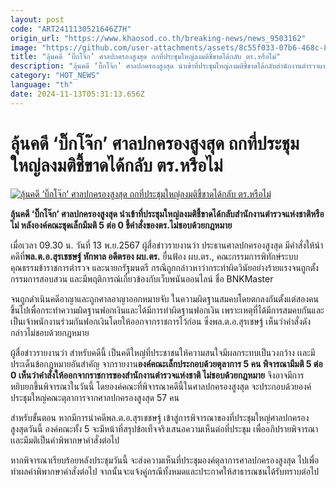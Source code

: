 ```yaml
---
layout: post
code: "ART2411130521646Z7H"
origin_url: "https://www.khaosod.co.th/breaking-news/news_9503162"
image: "https://github.com/user-attachments/assets/8c55f033-07b6-468c-82d2-936ed8af71d2"
title: "ลุ้นคดี ‘บิ๊กโจ๊ก’ ศาลปกครองสูงสุด ถกที่ประชุมใหญ่ลงมติชี้ขาดได้กลับ ตร.หรือไม่"
description: "ลุ้นคดี ‘บิ๊กโจ๊ก’ ศาลปกครองสูงสุด นำเข้าที่ประชุมใหญ่ลงมติชี้ขาดได้กลับสำนักงานตำรวจแห่งชาติหรือไม่ หลังองค์คณะชุดเล็กมีมติ 5 ต่อ 0 ชี้คำสั่งของตร.ไม่ชอบด้วยกฎหมาย"
category: "HOT_NEWS"
language: "th"
date: 2024-11-13T05:31:13.656Z
---
```


# ลุ้นคดี ‘บิ๊กโจ๊ก’ ศาลปกครองสูงสุด ถกที่ประชุมใหญ่ลงมติชี้ขาดได้กลับ ตร.หรือไม่

[![ลุ้นคดี ‘บิ๊กโจ๊ก’ ศาลปกครองสูงสุด ถกที่ประชุมใหญ่ลงมติชี้ขาดได้กลับ ตร.หรือไม่](https://www.khaosod.co.th/wpapp/uploads/2024/11/joke.jpg "ลุ้นคดี ‘บิ๊กโจ๊ก’ ศาลปกครองสูงสุด ถกที่ประชุมใหญ่ลงมติชี้ขาดได้กลับ ตร.หรือไม่")](https://www.khaosod.co.th/wpapp/uploads/2024/11/joke.jpg)

**ลุ้นคดี ‘บิ๊กโจ๊ก’ ศาลปกครองสูงสุด นำเข้าที่ประชุมใหญ่ลงมติชี้ขาดได้กลับสำนักงานตำรวจแห่งชาติหรือไม่ หลังองค์คณะชุดเล็กมีมติ 5 ต่อ 0 ชี้คำสั่งของตร.ไม่ชอบด้วยกฎหมาย**

เมื่อเวลา 09.30 น. วันที่ 13 พ.ย.2567 ผู้สื่อข่าวรายงานว่า ประธานศาลปกครองสูงสุด มีคำสั่งให้นำคดีที่**พล.ต.อ.สุรเชชษฐ์ หักพาล อดีตรอง ผบ.ตร.** ยื่นฟ้อง ผบ.ตร., คณะกรรมการพิทักษ์ระบบคุณธรรมข้าราชการตำรวจ และนายกรัฐมนตรี กรณีถูกกล่าวหาว่ากระทำผิดวินัยอย่างร้ายแรงจนถูกตั้งกรรมการสอบสวน และมีพฤติการณ์เกี่ยวข้องกับเว็บพนันออนไลน์ ชื่อ BNKMaster

จนถูกดำเนินคดีอาญาและถูกศาลอาญาออกหมายจับ ในความผิดฐานสมคบโดยตกลงกันตั้งแต่สองคนขึ้นไปเพื่อกระทำความผิดฐานฟอกเงินและได้มีการทำผิดฐานฟอกเงิน เพราะเหตุที่ได้มีการสมคบกันและเป็นเจ้าพนักงานร่วมกันฟอกเงินโดยให้ออกจากราชการไว้ก่อน ซึ่งพล.ต.อ.สุรเชษฐ์ เห็นว่าคำสั่งดังกล่าวไม่ชอบด้วยกฎหมาย

ผู้สื่อข่าวรายงานว่า สำหรับคดีนี้ เป็นคดีใหญ่ที่ประชาชนให้ความสนใจมีผลกระทบเป็นวงกว้าง เเละมีประเด็นข้อกฎหมายอันสำคัญ จากรายงาน**องค์คณะเล็กประกอบด้วยตุลาการ 5 คน พิจารณามีมติ 5 ต่อ 0 เห็นว่าคำสั่งให้ออกจากราชการของสำนักงานตำรวจแห่งชาติ ไม่ชอบด้วยกฎหมาย** จึงอาจมีการหยิบยกขึ้นพิจารณาในวันนี้ โดยองค์คณะที่พิจารณาคดีนี้ในศาลปกครองสูงสุด จะประกอบด้วยองค์ประชุมใหญ่คณะตุลาการจากศาลปกครองสูงสุด 57 คน

สำหรับขั้นตอน หากมีการนำคดีพล.ต.อ.สุรเชชษฐ์ เข้าสู่การพิจารณาของที่ประชุมใหญ่ศาลปกครองสูงสุดวันนี้ องค์คณะทั้ง 5 จะมีหน้าที่สรุปข้อเท็จจริงเสนอความเห็นต่อที่ประชุม เพื่ออภิปรายพิจารณาเเละมีมติเป็นคำพิพากษาคำสั่งต่อไป

หากพิจารณาเรียบร้อยหลังประชุมวันนี้ จะส่งความเห็นที่ประชุมองค์ตุลาการศาลปกครองสูงสุด ไปเพื่อทำผลคำพิพากษาคำสั่งต่อไป จากนั้นจะแจ้งคู่กรณีทั้งหมดและประกาศให้สาธารณชนได้รับทราบต่อไป